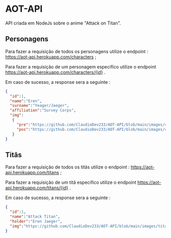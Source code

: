 # AOT-API

API criada em NodeJs sobre o anime "Attack on Titan".

## Personagens

Para fazer a requisição de todos os personagens utilize o endpoint : https://aot-api.herokuapp.com/characters ;

Para fazer a requisição de um personagem especifico utilize o endpoint https://aot-api.herokuapp.com/characters/{id} .

Em caso de sucesso, a response sera a seguinte :

```json
{
  "id":1,
  "name":"Eren",
  "surname":"Yeager/Jaeger",
  "affiliation":"Survey Corps",
  "img":
   {
     "pre":"https://github.com/ClaudioDev233/AOT-API/blob/main/images/characters/eren850.png?raw=true",
     "pos":"https://github.com/ClaudioDev233/AOT-API/blob/main/images/characters/eren854.png?raw=true"
   } 
}


```
## Titãs

Para fazer a requisição de todos os titãs utilize o endpoint : https://aot-api.herokuapp.com/titans ;

Para fazer a requisição de um titã especifico utilize o endpoint https://aot-api.herokuapp.com/titans/{id} .

Em caso de sucesso, a response sera a seguinte :

```json
{
  "id":1,
  "name":"Attack Titan",
  "holder":"Eren Jaeger",
  "img":"https://github.com/ClaudioDev233/AOT-API/blob/main/images/titans/attackTitan.png?raw=true"
}


```



